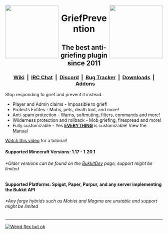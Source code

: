 <p>
<img align="right" width="auto" height="170px" src="https://media.forgecdn.net/avatars/73/181/636163527796328705.png">
<img align="left" width="auto" height="170px" src="https://media.forgecdn.net/avatars/73/181/636163527796328705.png">
</p>

<h1 align="center">GriefPrevention</h1>

<h2 align="center">The best anti-griefing plugin since 2011
<h3 align="center"><a href="https://docs.griefprevention.com/">Wiki</a>&nbsp;&nbsp;|&nbsp;&nbsp;<a href="https://griefprevention.com/chat/">IRC Chat</a>&nbsp;&nbsp;|&nbsp;&nbsp;<a href="https://r.griefprevention.com/dumcord/">Discord</a>&nbsp;&nbsp;|&nbsp;&nbsp;<a href="https://github.com/TechFortress/GriefPrevention/issues">Bug Tracker</a>&nbsp;&nbsp;|&nbsp;&nbsp;<a href="https://github.com/TechFortress/GriefPrevention/releases/">Downloads</a>&nbsp;&nbsp;|&nbsp;&nbsp;<a href="https://github.com/TechFortress/GriefPrevention/discussions/categories/addons">Addons</a></h3>
  
Stop responding to grief and prevent it instead. 
- Player and Admin claims - Impossible to grief!
- Protects Entites - Mobs, pets, death loot, and more!
- Anti-spam protection - Warns, softmuting, filters, commands and more!
- Wilderness protection and rollback - Mob griefing, firespread and more!
- Fully customizable - Yes __<ins>EVERYTHING<ins>__ is customizable! View the [Manual](https://docs.griefprevention.com/)


[Watch this video](https://youtu.be/I3FLCFam5LI) for a tutorial!


#### Supported Minecraft Versions: 1.17 - __1.20.1__
###### *Older versions can be found on the [BukkitDev](https://dev.bukkit.org/projects/grief-prevention/files) page, support might be limited
#### Supported Platforms: Spigot, Paper, Purpur, and any server implementing the Bukkit API
###### *Any forge hybrids such as Mohist and Magma are unstable and support might be limited
---

[![Weird flex but ok](https://bstats.org/signatures/bukkit/GriefPrevention-legacy.svg)](https://bstats.org/plugin/bukkit/GriefPrevention-legacy)
